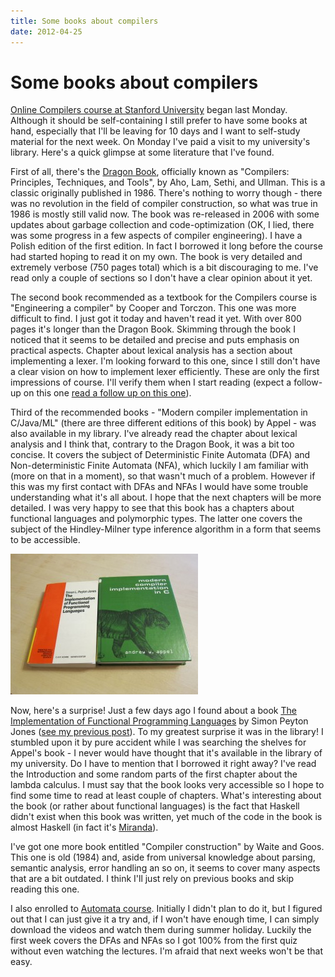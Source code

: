 ```yaml
---
title: Some books about compilers
date: 2012-04-25
---
```


Some books about compilers
==========================

[Online Compilers course at Stanford University](http://class.coursera.org/compilers/)
began last Monday. Although it should be self-containing I still prefer to have
some books at hand, especially that I'll be leaving for 10 days and I want to
self-study material for the next week.  On Monday I've paid a visit to my
university's library. Here's a quick glimpse at some literature that I've found.

First of all, there's the [Dragon Book](http://dragonbook.stanford.edu/),
officially known as "Compilers: Principles, Techniques, and Tools", by Aho, Lam,
Sethi, and Ullman. This is a classic originally published in 1986. There's
nothing to worry though - there was no revolution in the field of compiler
construction, so what was true in 1986 is mostly still valid now. The book was
re-released in 2006 with some updates about garbage collection and
code-optimization (OK, I lied, there was some progress in a few aspects of
compiler engineering). I have a Polish edition of the first edition. In fact I
borrowed it long before the course had started hoping to read it on my own. The
book is very detailed and extremely verbose (750 pages total) which is a bit
discouraging to me. I've read only a couple of sections so I don't have a clear
opinion about it yet.

The second book recommended as a textbook for the Compilers course is
"Engineering a compiler" by Cooper and Torczon. This one was more difficult to
find. I just got it today and haven't read it yet. With over 800 pages it's
longer than the Dragon Book. Skimming through the book I noticed that it seems
to be detailed and precise and puts emphasis on practical aspects. Chapter about
lexical analysis has a section about implementing a lexer. I'm looking forward
to this one, since I still don't have a clear vision on how to implement lexer
efficiently. These are only the first impressions of course. I'll verify them
when I start reading (expect a follow-up on this one [read a follow up on this
one](2012-06-27-some-impressions-on-stanfords-automata-and-compilers-online-courses/)).

Third of the recommended books - "Modern compiler implementation in C/Java/ML"
(there are three different editions of this book) by Appel - was also available
in my library. I've already read the chapter about lexical analysis and I think
that, contrary to the Dragon Book, it was a bit too concise. It covers the
subject of Deterministic Finite Automata (DFA) and Non-deterministic Finite
Automata (NFA), which luckily I am familiar with (more on that in a moment), so
that wasn't much of a problem. However if this was my first contact with DFAs
and NFAs I would have some trouble understanding what it's all about. I hope
that the next chapters will be more detailed. I was very happy to see that this
book has a chapters about functional languages and polymorphic types. The latter
one covers the subject of the Hindley-Milner type inference algorithm in a form
that seems to be accessible.

[![](/images/blog/img_1111-300x225.jpg "Compiler books")](/images/blog/img_1111.jpg)

Now, here's a surprise! Just a few days ago I found about a book [The
Implementation of Functional Programming
Languages](http://research.microsoft.com/en-us/um/people/simonpj/papers/slpj-book-1987/index.htm)
by Simon Peyton Jones ([see my previous post](2012-04-22-sunday-web-overview/)).
To my greatest surprise it was in the library! I stumbled upon it by pure
accident while I was searching the shelves for Appel's book - I never would have
thought that it's available in the library of my university. Do I have to
mention that I borrowed it right away? I've read the Introduction and some
random parts of the first chapter about the lambda calculus. I must say that the
book looks very accessible so I hope to find some time to read at least couple
of chapters. What's interesting about the book (or rather about functional
languages) is the fact that Haskell didn't exist when this book was written, yet
much of the code in the book is almost Haskell (in fact it's
[Miranda](http://en.wikipedia.org/wiki/Miranda_%28programming_language%29)).

I've got one more book entitled "Compiler construction" by Waite and Goos. This
one is old (1984) and, aside from universal knowledge about parsing, semantic
analysis, error handling an so on, it seems to cover many aspects that are a bit
outdated. I think I'll just rely on previous books and skip reading this one.

I also enrolled to [Automata course](https://class.coursera.org/automata/).
Initially I didn't plan to do it, but I figured out that I can just give it a
try and, if I won't have enough time, I can simply download the videos and watch
them during summer holiday. Luckily the first week covers the DFAs and NFAs so I
got 100% from the first quiz without even watching the lectures. I'm afraid that
next weeks won't be that easy.

